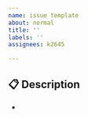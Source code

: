```yaml
---
name: issue template
about: normal
title: ''
labels: ''
assignees: k2645

---
```


## 📋 Description

-
